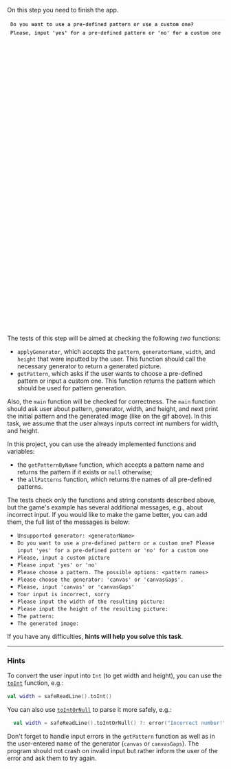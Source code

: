 On this step you need to finish the app.

<div class="hint" title="The patterns generator example">

  ![The patterns generator example](../../utils/src/main/resources/images/part1/LastPush/app.gif "The patterns generator example")

</div>

The tests of this step will be aimed at checking the following _two_ functions:
- `applyGenerator`, which accepts the `pattern`, `generatorName`, `width`, and `height` that were inputted by the user.
  This function should call the necessary generator to return a generated picture.
- `getPattern`, which asks if the user wants to choose a pre-defined pattern or input a custom one. This function returns the pattern which should be used for pattern generation.

Also, the `main` function will be checked for correctness. The `main` function should ask user about pattern, generator, width, and height, 
and next print the initial pattern and the generated image (like on the gif above).
In this task, we assume that the user always inputs correct int numbers for width, and height.

In this project, you can use the already implemented functions and variables:

- the `getPatternByName` function, which accepts a pattern name and returns the pattern if it exists or `null` otherwise;
- the `allPatterns` function, which returns the names of all pre-defined patterns.

<div class="hint" title="Messages for the game">

The tests check only the functions and string constants described above,
but the game's example has several additional messages, e.g., about incorrect input.
If you would like to make the game better, you can add them, the full list of the messages is below:

- `Unsupported generator: <generatorName>`
- `Do you want to use a pre-defined pattern or a custom one? Please input 'yes' for a pre-defined pattern or 'no' for a custom one`
- `Please, input a custom picture`
- `Please input 'yes' or 'no'`
- `Please choose a pattern. The possible options: <pattern names>`
- `Please choose the generator: 'canvas' or 'canvasGaps'.`
- `Please, input 'canvas' or 'canvasGaps'`
- `Your input is incorrect, sorry`
- `Please input the width of the resulting picture:`
- `Please input the height of the resulting picture:`
- `The pattern:`
- `The generated image:`

</div>

If you have any difficulties, **hints will help you solve this task**.

----

### Hints

<div class="hint" title="The `toInt` built-in function">

To convert the user input into <code>Int</code> (to get width and height),
you can use the <a href="https://kotlinlang.org/api/latest/jvm/stdlib/kotlin.text/to-int.html"><code>toInt</code></a> function, e.g.:
  ```kotlin
  val width = safeReadLine().toInt()
  ```
You can also use <a href="https://kotlinlang.org/api/latest/jvm/stdlib/kotlin.text/to-int-or-null.html"><code>toIntOrNull</code></a> to parse it more safely, e.g.:
  ```kotlin
    val width = safeReadLine().toIntOrNull() ?: error("Incorrect number!")
  ```
</div>


<div class="hint" title="Best practices to handle the user input">

  Don't forget to handle input errors in the <code>getPattern</code> function 
  as well as in the user-entered name of the generator (<code>canvas</code> or <code>canvasGaps</code>). 
  The program should not crash on invalid input but rather inform the user of the error and ask them 
  to try again.
</div>